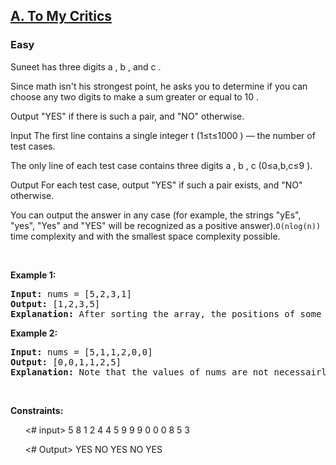 <h2><a href="https://codeforces.com/gym/540492/problem/A">A. To My Critics</a></h2><h3>Easy</h3>

<p> Suneet has three digits a
, b
, and c
.

Since math isn't his strongest point, he asks you to determine if you can choose any two digits to make a sum greater or equal to 10
.

Output "YES" if there is such a pair, and "NO" otherwise.

Input
The first line contains a single integer t
 (1≤t≤1000
) — the number of test cases.

The only line of each test case contains three digits a
, b
, c
 (0≤a,b,c≤9
).

Output
For each test case, output "YES" if such a pair exists, and "NO" otherwise.

You can output the answer in any case (for example, the strings "yEs", "yes", "Yes" and "YES" will be recognized as a positive answer).<code>O(nlog(n))</code> time complexity and with the smallest space complexity possible.</p>

<p>&nbsp;</p>
<p><strong class="example">Example 1:</strong></p>

<pre>
<strong>Input:</strong> nums = [5,2,3,1]
<strong>Output:</strong> [1,2,3,5]
<strong>Explanation:</strong> After sorting the array, the positions of some numbers are not changed (for example, 2 and 3), while the positions of other numbers are changed (for example, 1 and 5).
</pre>

<p><strong class="example">Example 2:</strong></p>

<pre>
<strong>Input:</strong> nums = [5,1,1,2,0,0]
<strong>Output:</strong> [0,0,1,1,2,5]
<strong>Explanation:</strong> Note that the values of nums are not necessairly unique.
</pre>

<p>&nbsp;</p>
<p><strong>Constraints:</strong></p>

<ul>
<# input>
5
8 1 2
4 4 5
9 9 9
0 0 0
8 5 3
</ul>
<ul>
    <# Output>
YES
NO
YES
NO
YES
</ul>